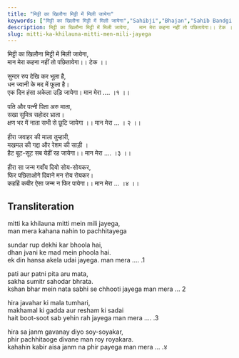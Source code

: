 ```yaml
---
title: "मिट्टी का खिलौना मिट्टी में मिली जायेगा"
keywords: ["मिट्टी का खिलौना मिट्टी में मिली जायेगा","Sahibji","Bhajan","Sahib Bandgi Bhajan","Sant Kabir Bhajan","bhajan lyrics","साहिब बंदगी भजन","भजन"]
description: मिट्टी का खिलौना मिट्टी में मिली जायेगा,   मान मेरा कहना नहीं तो पछितायेगा।। टेक ।।      सुन्दर रुप देखि कर भूला है,   धन ज्वानी के मद में फूला है।   एक
slug: mitti-ka-khilauna-mitti-men-mili-jayega
---
```


  
मिट्टी का खिलौना मिट्टी में मिली जायेगा,  
मान मेरा कहना नहीं तो पछितायेगा।। टेक ।।  
  
सुन्दर रुप देखि कर भूला है,  
धन ज्वानी के मद में फूला है।  
एक दिन हंसा अकेला उड़ि जायेगा। मान मेरा .... ।१ ।।  
  
पति और पत्नी पिता अरु माता,  
सखा सुमित्र सहोदर भ्राता।  
क्षण भर में नाता सभी से छूटि जायेगा ।। मान मेरा ... । २ ।।  
  
हीरा जवाहर की माला तुम्हारी,  
मखमल की गद्दा और रेशम की साड़ी ।  
हैट बूट-सूट सब येहीं रह जायेगा।। मान मेरा .... ।३ ।।  
  
हीरा सा जन्म गवाँय दियो सोय-सोयकर,  
फिर पछिताओगे दिवाने मन रोय रोयकर।  
कहहिं कबीर ऐसा जन्म न फिर पायेगा।। मान मेरा ... ।४ ।।  


## Transliteration

  
mitti ka khilauna mitti mein mili jayega,  
man mera kahana nahin to pachhitayega     
  
sundar rup dekhi kar bhoola hai,  
dhan jvani ke mad mein phoola hai.  
ek din hansa akela udai jayega. man mera .... .1    
  
pati aur patni pita aru mata,  
sakha sumitr sahodar bhrata.  
kshan bhar mein nata sabhi se chhooti jayega   man mera ... 2    
  
hira javahar ki mala tumhari,  
makhamal ki gadda aur resham ki sadai  
hait boot-soot sab yehin rah jayega  man mera .... .3    
  
hira sa janm gavanay diyo soy-soyakar,  
phir pachhitaoge divane man roy royakara.  
kahahin kabir aisa janm na phir payega  man mera ... .४    

  